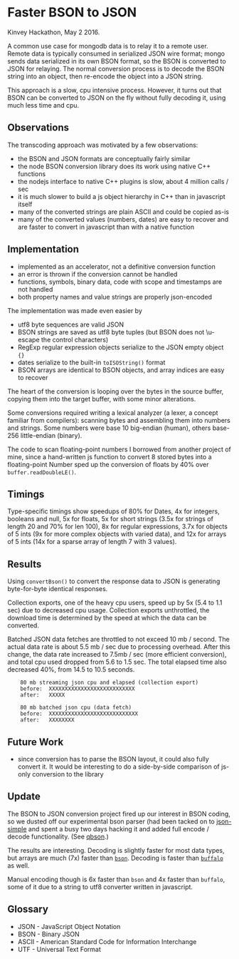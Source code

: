 Faster BSON to JSON
===================

Kinvey Hackathon, May 2 2016.

A common use case for mongodb data is to relay it to a remote user.  Remote data is
typically consumed in serialized JSON wire format; mongo sends data serialized in
its own BSON format, so the BSON is converted to JSON for relaying.  The normal
conversion process is to decode the BSON string into an object, then re-encode the
object into a JSON string.

This approach is a slow, cpu intensive process.  However, it turns out that BSON
can be converted to JSON on the fly without fully decoding it, using much less time
and cpu.


Observations
------------

The transcoding approach was motivated by a few observations:

- the BSON and JSON formats are conceptually fairly similar
- the node BSON conversion library does its work using native C++ functions
- the nodejs interface to native C++ plugins is slow, about 4 million calls / sec
- it is much slower to build a js object hierarchy in C++ than in javascript itself
- many of the converted strings are plain ASCII and could be copied as-is
- many of the converted values (numbers, dates) are easy to recover and are faster
  to convert in javascript than with a native function


Implementation
--------------

- implemented as an accelerator, not a definitive conversion function
- an error is thrown if the conversion cannot be handled
- functions, symbols, binary data, code with scope and timestamps are not handled
- both property names and value strings are properly json-encoded

The implementation was made even easier by

- utf8 byte sequences are valid JSON
- BSON strings are saved as utf8 byte tuples (but BSON does not \u-escape the
  control characters)
- RegExp regular expression objects serialize to the JSON empty object `{}`
- dates serialize to the built-in `toISOString()` format
- BSON arrays are identical to BSON objects, and array indices are easy to recover

The heart of the conversion is looping over the bytes in the source buffer, copying
them into the target buffer, with some minor alterations.

Some conversions required writing a lexical analyzer (a lexer, a concept familiar
from compilers):  scanning bytes and assembling them into numbers and strings.  Some
numbers were base 10 big-endian (human), others base-256 little-endian (binary).

The code to scan floating-point numbers I borrowed from another project of mine,
since a hand-written js function to convert 8 stored bytes into a floating-point
Number sped up the conversion of floats by 40% over `buffer.readDoubleLE()`.


Timings
-------

Type-specific timings show speedups of 80% for Dates, 4x for integers, booleans and
null, 5x for floats, 5x for short strings (3.5x for strings of length 20 and 70%
for len 100), 8x for regular expressions, 3.7x for objects of 5 ints (9x for more
complex objects with varied data), and 12x for arrays of 5 ints (14x for a sparse
array of length 7 with 3 values).


Results
-------

Using `convertBson()` to convert the response data to JSON is generating
byte-for-byte identical responses.

Collection exports, one of the heavy cpu users, speed up by 5x (5.4 to 1.1 sec)
due to decreased cpu usage.  Collection exports unthrottled, the download time is
determined by the speed at which the data can be converted.

Batched JSON data fetches are throttled to not exceed 10 mb / second.  The actual
data rate is about 5.5 mb / sec due to processing overhead.  After this change,
the data rate increased to 7.5mb / sec (more efficient conversion), and total cpu
used dropped from 5.6 to 1.5 sec.  The total elapsed time also decreased 40%, from
14.5 to 10.5 seconds.

        80 mb streaming json cpu and elapsed (collection export)
        before:  XXXXXXXXXXXXXXXXXXXXXXXXXXX
        after:   XXXXX

        80 mb batched json cpu (data fetch)
        before:  XXXXXXXXXXXXXXXXXXXXXXXXXXXX
        after:   XXXXXXXX


Future Work
-----------

- since conversion has to parse the BSON layout, it could also fully convert it.
  It would be interesting to do a side-by-side comparison of js-only conversion to
  the library


Update
------

The BSON to JSON conversion project fired up our interest in BSON coding, so we
dusted off our experimental bson parser (had been tacked on to
[json-simple](https://github.com/andrasq/node-json-simple) and spent a busy two
days hacking it and added full encode / decode functionality.  (See
[qbson](https://github.com/andrasq/node-qbson).)

The results are interesting.  Decoding is slightly faster for most data types, but
arrays are much (7x) faster than [`bson`](https://github.com/mongodb/js-bson).
Decoding is faster than [`buffalo`](https://github.com/marcello3d/node-buffalo)
as well.

Manual encoding though is 6x faster than `bson` and 4x faster than `buffalo`, some
of it due to a string to utf8 converter written in javascript.


Glossary
--------

- JSON - JavaScript Object Notation
- BSON - Binary JSON
- ASCII - American Standard Code for Information Interchange
- UTF - Universal Text Format
